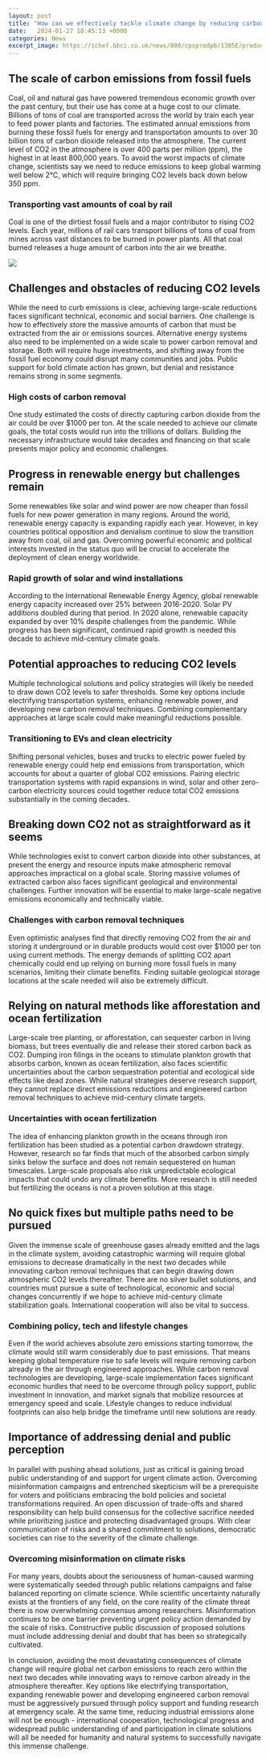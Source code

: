 ```yaml
---
layout: post
title: "How can we effectively tackle climate change by reducing carbon dioxide levels in the atmosphere?"
date:   2024-01-27 18:45:13 +0000
categories: News
excerpt_image: https://ichef.bbci.co.uk/news/800/cpsprodpb/1305E/production/_112381977_carbon_footprint_640-nc.png
---
```

## The scale of carbon emissions from fossil fuels
Coal, oil and natural gas have powered tremendous economic growth over the past century, but their use has come at a huge cost to our climate. Billions of tons of coal are transported across the world by train each year to feed power plants and factories. The estimated annual emissions from burning these fossil fuels for energy and transportation amounts to over 30 billion tons of carbon dioxide released into the atmosphere. The current level of CO2 in the atmosphere is over 400 parts per million (ppm), the highest in at least 800,000 years. To avoid the worst impacts of climate change, scientists say we need to reduce emissions to keep global warming well below 2°C, which will require bringing CO2 levels back down below 350 ppm.

### Transporting vast amounts of coal by rail
 Coal is one of the dirtiest fossil fuels and a major contributor to rising CO2 levels. Each year, millions of rail cars transport billions of tons of coal from mines across vast distances to be burned in power plants. All that coal burned releases a huge amount of carbon into the air we breathe.


![](https://ichef.bbci.co.uk/news/800/cpsprodpb/1305E/production/_112381977_carbon_footprint_640-nc.png)
## Challenges and obstacles of reducing CO2 levels
While the need to curb emissions is clear, achieving large-scale reductions faces significant technical, economic and social barriers. One challenge is how to effectively store the massive amounts of carbon that must be extracted from the air or emissions sources. Alternative energy systems also need to be implemented on a wide scale to power carbon removal and storage. Both will require huge investments, and shifting away from the fossil fuel economy could disrupt many communities and jobs. Public support for bold climate action has grown, but denial and resistance remains strong in some segments.

### High costs of carbon removal  
One study estimated the costs of directly capturing carbon dioxide from the air could be over $1000 per ton. At the scale needed to achieve our climate goals, the total costs would run into the trillions of dollars. Building the necessary infrastructure would take decades and financing on that scale presents major policy and economic challenges.

## Progress in renewable energy but challenges remain
Some renewables like solar and wind power are now cheaper than fossil fuels for new power generation in many regions. Around the world, renewable energy capacity is expanding rapidly each year. However, in key countries political opposition and denialism continue to slow the transition away from coal, oil and gas. Overcoming powerful economic and political interests invested in the status quo will be crucial to accelerate the deployment of clean energy worldwide.

### Rapid growth of solar and wind installations
According to the International Renewable Energy Agency, global renewable energy capacity increased over 25% between 2016-2020. Solar PV additions doubled during that period. In 2020 alone, renewable capacity expanded by over 10% despite challenges from the pandemic. While progress has been significant, continued rapid growth is needed this decade to achieve mid-century climate goals.

## Potential approaches to reducing CO2 levels  
Multiple technological solutions and policy strategies will likely be needed to draw down CO2 levels to safer thresholds. Some key options include electrifying transportation systems, enhancing renewable power, and developing new carbon removal techniques. Combining complementary approaches at large scale could make meaningful reductions possible.

### Transitioning to EVs and clean electricity
Shifting personal vehicles, buses and trucks to electric power fueled by renewable energy could help end emissions from transportation, which accounts for about a quarter of global CO2 emissions. Pairing electric transportation systems with rapid expansions in wind, solar and other zero-carbon electricity sources could together reduce total CO2 emissions substantially in the coming decades.

## Breaking down CO2 not as straightforward as it seems
While technologies exist to convert carbon dioxide into other substances, at present the energy and resource inputs make atmospheric removal approaches impractical on a global scale. Storing massive volumes of extracted carbon also faces significant geological and environmental challenges. Further innovation will be essential to make large-scale negative emissions economically and technically viable. 

### Challenges with carbon removal techniques
Even optimistic analyses find that directly removing CO2 from the air and storing it underground or in durable products would cost over $1000 per ton using current methods. The energy demands of splitting CO2 apart chemically could end up relying on burning more fossil fuels in many scenarios, limiting their climate benefits. Finding suitable geological storage locations at the scale needed will also be extremely difficult.

## Relying on natural methods like afforestation and ocean fertilization
Large-scale tree planting, or afforestation, can sequester carbon in living biomass, but trees eventually die and release their stored carbon back as CO2. Dumping iron filings in the oceans to stimulate plankton growth that absorbs carbon, known as ocean fertilization, also faces scientific uncertainties about the carbon sequestration potential and ecological side effects like dead zones. While natural strategies deserve research support, they cannot replace direct emissions reductions and engineered carbon removal techniques to achieve mid-century climate targets.  

### Uncertainties with ocean fertilization
The idea of enhancing plankton growth in the oceans through iron fertilization has been studied as a potential carbon drawdown strategy. However, research so far finds that much of the absorbed carbon simply sinks below the surface and does not remain sequestered on human timescales. Large-scale proposals also risk unpredictable ecological impacts that could undo any climate benefits. More research is still needed but fertilizing the oceans is not a proven solution at this stage.

## No quick fixes but multiple paths need to be pursued
Given the immense scale of greenhouse gases already emitted and the lags in the climate system, avoiding catastrophic warming will require global emissions to decrease dramatically in the next two decades while innovating carbon removal techniques that can begin drawing down atmospheric CO2 levels thereafter. There are no silver bullet solutions, and countries must pursue a suite of technological, economic and social changes concurrently if we hope to achieve mid-century climate stabilization goals. International cooperation will also be vital to success.  

### Combining policy, tech and lifestyle changes
Even if the world achieves absolute zero emissions starting tomorrow, the climate would still warm considerably due to past emissions. That means keeping global temperature rise to safe levels will require removing carbon already in the air through engineered approaches. While carbon removal technologies are developing, large-scale implementation faces significant economic hurdles that need to be overcome through policy support, public investment in innovation, and market signals that mobilize resources at emergency speed and scale. Lifestyle changes to reduce individual footprints can also help bridge the timeframe until new solutions are ready. 

## Importance of addressing denial and public perception
In parallel with pushing ahead solutions, just as critical is gaining broad public understanding of and support for urgent climate action. Overcoming misinformation campaigns and entrenched skepticism will be a prerequisite for voters and politicians embracing the bold policies and societal transformations required. An open discussion of trade-offs and shared responsibility can help build consensus for the collective sacrifice needed while prioritizing justice and protecting disadvantaged groups. With clear communication of risks and a shared commitment to solutions, democratic societies can rise to the severity of the climate challenge.

### Overcoming misinformation on climate risks
For many years, doubts about the seriousness of human-caused warming were systematically seeded through public relations campaigns and false balanced reporting on climate science. While scientific uncertainty naturally exists at the frontiers of any field, on the core reality of the climate threat there is now overwhelming consensus among researchers. Misinformation continues to be one barrier preventing urgent policy action demanded by the scale of risks. Constructive public discussion of proposed solutions must include addressing denial and doubt that has been so strategically cultivated. 

In conclusion, avoiding the most devastating consequences of climate change will require global net carbon emissions to reach zero within the next two decades while innovating ways to remove carbon already in the atmosphere thereafter. Key options like electrifying transportation, expanding renewable power and developing engineered carbon removal must be aggressively pursued through policy support and funding research at emergency scale. At the same time, reducing industrial emissions alone will not be enough - international cooperation, technological progress and widespread public understanding of and participation in climate solutions will all be needed for humanity and natural systems to successfully navigate this immense challenge.